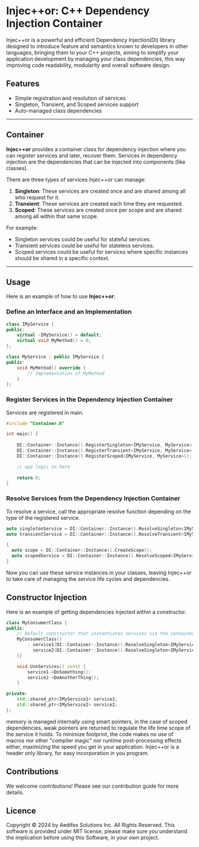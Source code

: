 # Injec++or: C++ Dependency Injection Container

Injec++or is a powerful and efficient Dependency Injection(DI) library designed to introduce feature and semantics known to developers in other languages, bringing them to your C++ projects, aiming to simplify your application development by managing your class dependencies, this way improving code readability, modularity and overall software design.

## Features

- Simple registration and resolution of services
- Singleton, Transient, and Scoped services support
- Auto-managed class dependencies

---
## Container

**Injec++or** provides a container class for dependency injection where you can register services and later, recover them. Services in dependency injection are the dependencies that can be injected into components (like classes).

There are three types of services *Injec++or* can manage:

1. **Singleton**: These services are created once and are shared among all who request for it.
2. **Transient**: These services are created each time they are requested.
3. **Scoped**: These services are created once per scope and are shared among all within that same scope.

For example:
- Singleton services could be useful for stateful services.
- Transient services could be useful for stateless services.
- Scoped services could be useful for services where specific instances should be shared in a specific context.

---
## Usage

Here is an example of how to use **Injec++or**:

### Define an Interface and an Implementation

```c++
class IMyService {
public:
    virtual ~IMyService() = default;
    virtual void MyMethod() = 0;
};

class MyService : public IMyService {
public:
    void MyMethod() override {
        // Implementation of MyMethod
    }
};
```
### Register Services in the Dependency Injection Container
Services are registered in main.

```c++
#include "Container.h"

int main() {
    
    DI::Container::Instance().RegisterSingleton<IMyService, MyService>();
    DI::Container::Instance().RegisterTransient<IMyService, MyService>();
    DI::Container::Instance().RegisterScoped<IMyService, MyService>();

    // app logic in here
      
    return 0;
}
```
### Resolve Services from the Dependency Injection Container
To resolve a service, call the appropriate resolve function depending on the type of the registered service.

```c++
auto singletonService = DI::Container::Instance().ResolveSingleton<IMyService>();
auto transientService = DI::Container::Instance().ResolveTransient<IMyService>();

{
  auto scope = DI::Container::Instance().CreateScope();
  auto scopedService = DI::Container::Instance().ResolveScoped<IMyService>(scope);
}

```
Now you can use these service instances in your classes, leaving Injec++or to take care of managing the service life cycles and dependencies.

## Constructor Injection
Here is an example of getting dependencies injected within a constructor.

```c++
class MyConsumerClass {
public:
    // Default constructor that instantiates services via the container
    MyConsumerClass() 
        : service1(DI::Container::Instance().ResolveSingleton<IMyService1>()), 
          service2(DI::Container::Instance().ResolveSingleton<IMyService2>()) 
    {}

    void UseServices() const {
        service1->DoSomething();
        service2->DoAnotherThing();
    }

private:
    std::shared_ptr<IMyService1> service1;
    std::shared_ptr<IMyService2> service2;
};
```

memory is managed internally using smart pointers, in the case of scoped dependencies, weak pointers are returned to regulate the life time scope of the service it holds.
To minimize footprint, the code makes no use of macros nor other "compiler magic" nor runtime post-processing effects either, maximizing the speed you get in your application.
Injec++or is a header only library, for easy incorporation in you program. 

## Contributions
We welcome contributions! Please see our contribution guide for more details.

## Licence
Copyright © 2024 by Aedifex Solutions Inc. All Rights Reserved.
This software is provided under MIT license, please make sure you understand the implication before using this Software, in your own project.



